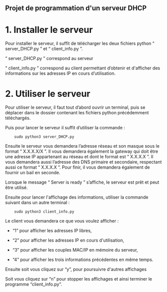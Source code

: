 ## Projet de programmation d'un serveur DHCP

# 1. Installer le serveur

Pour installer le serveur, il suffit de télécharger les deux fichiers python “ server_DHCP.py ” et “ client_info.py ”.

“ server_DHCP.py ” correspond au serveur

“ client_info.py ” correspond au client permettant d’obtenir et d'afficher des informations sur les adresses IP en cours d’utilisation.


# 2. Utiliser le serveur

Pour utiliser le serveur, il faut tout d’abord ouvrir un terminal, puis se déplacer dans le dossier contenant les fichiers python précédemment téléchargés.

Puis pour lancer le serveur il suffit d’utiliser la commande :

		sudo python3 server_DHCP.py
Ensuite le serveur vous demandera l’adresse réseau et son masque sous le format “ X.X.X.X/X ”.
Il vous demandera également la gateway qui doit être une adresse IP appartenant au réseau et dont le format est “ X.X.X.X ”.
Il vous demandera aussi l’adresse des DNS primaire et secondaire, respectant aussi ce format “ X.X.X.X ”.
Pour finir, il vous demandera également de fournir un bail en seconde.

Lorsque le message “ Server is ready ” s’affiche, le serveur est prêt et peut être utilisé.

Ensuite pour lancer l'affichage des informations, utiliser la commande suivant dans un autre terminal :

		sudo python3 client_info.py
	
Le client vous demandera ce que vous voulez afficher :

* “1” pour afficher les adresses IP libres,
			
* “2” pour afficher les adresses IP en cours d'utilisation,

* “3” pour afficher les couples MAC/IP en mémoire du serveur,

* “4” pour afficher les trois informations précédentes en même temps.
	
Ensuite soit vous cliquez sur “y”, pour poursuivre d'autres affichages

Soit vous cliquez sur “n” pour stopper les affichages et ainsi terminer le programme “client_info.py”.
